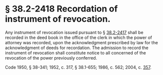 # § 38.2-2418 Recordation of instrument of revocation.

<p>Any instrument of revocation issued pursuant to § <a href='http://law.lis.virginia.gov/vacode/38.2-2417/'>38.2-2417</a> shall be recorded in the deed book in the office of the clerk in which the power of attorney was recorded, upon the acknowledgment prescribed by law for the acknowledgment of deeds for recordation. The admission to record the instrument of revocation shall constitute notice to all concerned of the revocation of the power previously conferred.</p><p>Code 1950, § 38-341; 1952, c. 317, § 38.1-655; 1986, c. 562; 2004, c. <a href='http://lis.virginia.gov/cgi-bin/legp604.exe?041+ful+CHAP0357'>357</a>.</p>